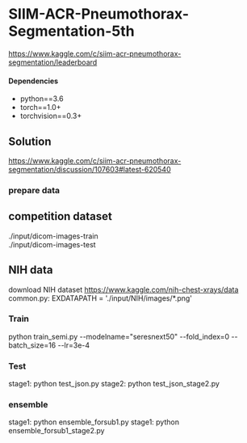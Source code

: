 # SIIM-ACR-Pneumothorax-Segmentation-5th
https://www.kaggle.com/c/siim-acr-pneumothorax-segmentation/leaderboard

#### Dependencies
- python==3.6
- torch==1.0+
- torchvision==0.3+


## Solution  
https://www.kaggle.com/c/siim-acr-pneumothorax-segmentation/discussion/107603#latest-620540

### prepare data  
## competition dataset  
./input/dicom-images-train  
./input/dicom-images-test  

## NIH data
download NIH dataset
https://www.kaggle.com/nih-chest-xrays/data
common.py: EXDATAPATH = './input/NIH/images/*.png'




### Train  
python train_semi.py --modelname="seresnext50" --fold_index=0 --batch_size=16 --lr=3e-4

### Test  

stage1: python test_json.py
stage2: python test_json_stage2.py

### ensemble
stage1: python ensemble_forsub1.py
stage1: python ensemble_forsub1_stage2.py
